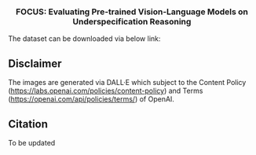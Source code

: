 
<h3 align="center">
<p> FOCUS: Evaluating Pre-trained Vision-Language Models on Underspecification Reasoning
</h3>
The dataset can be downloaded via below link:
<To be updated soon>



## Disclaimer

The images are generated via DALL·E which subject to the Content Policy (https://labs.openai.com/policies/content-policy) and Terms (https://openai.com/api/policies/terms/) of OpenAI.

## Citation
To be updated
